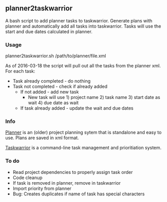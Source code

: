 ## planner2taskwarrior
A bash script to add planner tasks to taskwarrior. Generate plans with planner and automatically add all tasks into taskwarrior. Tasks will use the start and due dates calculated in planner.

### Usage
planner2taskwarrior.sh /path/to/planner/file.xml

As of 2016-03-18 the script will pull out all the tasks from the planner xml. For each task:
* Task already completed - do nothing
* Task not completed - check if already added
  * If not added - add new task
    * New task will use 1) project name 2) task name 3) start date as wait 4) due date as wait
  * If task already added - update the wait and due dates

### Info
[Planner](https://wiki.gnome.org/action/show/Apps/Planner?action=show&redirect=Planner) is an (older) project planning sytem that is standalone and easy to use. Plans are saved in xml format.

[Taskwarrior](http://taskwarrior.org) is a command-line task management and prioritiation system.

### To do
* Read project dependencies to properly assign task order
* Code cleanup
* If task is removed in planner, remove in taskwarrior
* Import priority from planner
* Bug: Creates duplicates if name of task has special characters
